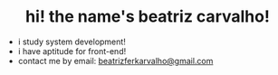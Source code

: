 

<h1 align="center">hi! the name's beatriz carvalho! </h1>

- i study system development!
- i have aptitude for front-end!
- contact me by email: beatrizferkarvalho@gmail.com
